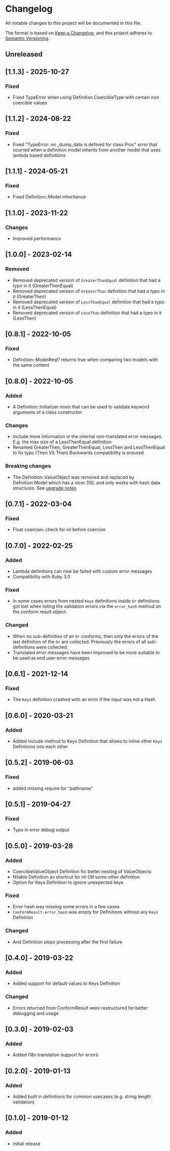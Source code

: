 # Changelog

All notable changes to this project will be documented in this file.

The format is based on [Keep a Changelog](https://keepachangelog.com/en/1.0.0/),
and this project adheres to [Semantic Versioning](https://semver.org/spec/v2.0.0.html).

## Unreleased

## [1.1.3] - 2025-10-27

### Fixed

- Fixed TypeError when using Definition.CoercibleType with certain non coercible values

## [1.1.2] - 2024-08-22

### Fixed

- Fixed "TypeError: no \_dump_data is defined for class Proc" error that ocurred when a definition model inherits from another model that uses lambda based definitions

## [1.1.1] - 2024-05-21

### Fixed

- Fixed Definition::Model inheritance

## [1.1.0] - 2023-11-22

### Changes

- Improved performance

## [1.0.0] - 2023-02-14

### Removed

- Removed deprecated version of `GreaterThanEqual` definition that had a typo in it (GreaterThenEqual)
- Removed deprecated version of `GreaterThan` definition that had a typo in it (GreaterThen)
- Removed deprecated version of `LessThanEqual` definition that had a typo in it (LessThenEqual)
- Removed deprecated version of `LessThan` definition that had a typo in it (LessThen)

## [0.8.1] - 2022-10-05

### Fixed

- Definition::Model#eql? returns true when comparing two models with the same content

## [0.8.0] - 2022-10-05

### Added

- A Definition::Initializer mixin that can be used to validate keyword arguments of a class constructor

### Changes

- Include more information in the internal non-translated error messages. E.g. the max size of a LessThenEqual definition
- Renamed GreaterThen, GreaterThenEqual, LessThen and LessThenEqual to fix typo (Then VS Than) Backwards compatibility is ensured

### Breaking changes

- The Definition::ValueObject was removed and replaced by Definition:Model which has a nicer DSL and only works with hash data structures. See [upgrade notes](./UpgradeNotes.md)

## [0.7.1] - 2022-03-04

### Fixed

- Float coercion: check for nil before coercion

## [0.7.0] - 2022-02-25

### Added

- Lambda definitions can now be failed with custom error messages
- Compatibility with Ruby 3.0

### Fixed

- In some cases errors from nested `Keys` definitions inside `Or` definitions got lost when listing the validation errors via the `error_hash` method on the conform result object.

### Changed

- When no sub-definition of an `Or` conforms, then only the errors of the last definition of the `Or` are collected. Previously the errors of all sub-definitions were collected.
- Translated error messages have been improved to be more suitable to be used as end user error messages

## [0.6.1] - 2021-12-14

### Fixed

- The `Keys` definition crashed with an error if the input was not a Hash

## [0.6.0] - 2020-03-21

### Added

- Added include method to Keys Definition that allows to inline other `Keys` Definitions into each other

## [0.5.2] - 2019-06-03

### Fixed

- added missing require for "pathname"

## [0.5.1] - 2019-04-27

### Fixed

- Typo in error debug output

## [0.5.0] - 2019-03-28

### Added

- CoercibleValueObject Definition for better nesting of ValueObjects
- Nilable Definition as shortcut for nil OR some other definition
- Option for Keys Definition to ignore unexpected keys

### Fixed

- Error hash was missing some errors in a few cases
- `ConformResult.error_hash` was empty for Definitions without any `Keys` Definition

### Changed

- And Definition stops processing after the first failure

## [0.4.0] - 2019-03-22

### Added

- Added support for default values to Keys Definition

### Changed

- Errors returned from ConformResult were restructured for better debugging and usage

## [0.3.0] - 2019-02-03

### Added

- Added I18n translation support for errors

## [0.2.0] - 2019-01-13

### Added

- Added built in definitions for common usecases (e.g. string length validation)

## [0.1.0] - 2019-01-12

### Added

- Initial release
